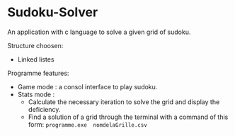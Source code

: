 # Sudoku-Solver
An  application with c language to solve a given grid of sudoku.

Structure choosen:
- Linked listes

Programme features:
* Game mode : a consol interface to play sudoku.
* Stats mode : 
  * Calculate the necessary iteration to solve the grid and display the deficiency.
  * Find a solution of a grid through the terminal with a command of this form:
	`programme.exe	nomdelaGrille.csv`

